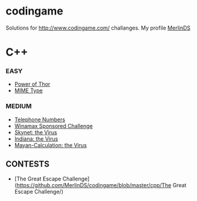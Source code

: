 # codingame
Solutions for http://www.codingame.com/ challanges.
My profile [MerlinDS](http://www.codingame.com/profile/1d6763668135ec8b9d82efb267363cd2939595)

# C++

### EASY
  
* [Power of Thor](https://github.com/MerlinDS/codingame/blob/master/cpp/Power-of-Thor/solution.cpp)
* [MIME Type](https://github.com/MerlinDS/codingame/blob/master/cpp/MIMEType/solution.cpp)
    
### MEDIUM
    
* [Telephone Numbers](https://github.com/MerlinDS/codingame/blob/master/cpp/Telephone-Numbers/solution.cpp)
* [Winamax Sponsored Challenge](https://github.com/MerlinDS/codingame/blob/master/cpp/Winamax-Sponsored-Challenge/solution.cpp)
* [Skynet: the Virus](https://github.com/MerlinDS/codingame/tree/master/cpp/Skynet-the-Virus)
* [Indiana: the Virus](https://github.com/MerlinDS/codingame/tree/master/cpp/Indiana)
* [Mayan-Calculation: the Virus](https://github.com/MerlinDS/codingame/tree/master/cpp/Mayan-Calculation)

## CONTESTS

* [The Great Escape Challenge](https://github.com/MerlinDS/codingame/blob/master/cpp/The Great Escape Challenge/)

